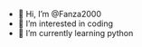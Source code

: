 - 👋 Hi, I’m @Fanza2000
- 👀 I’m interested in coding
- 🌱 I’m currently learning python


<!---
Fanza2000/Fanza2000 is a ✨ special ✨ repository because its `README.md` (this file) appears on your GitHub profile.
You can click the Preview link to take a look at your changes.
--->
